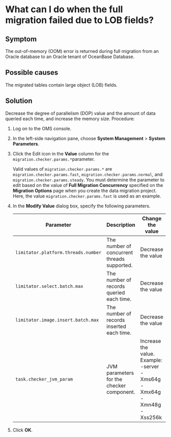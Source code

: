# What can I do when the full migration failed due to LOB fields?

## Symptom

The out-of-memory (OOM) error is returned during full migration from an Oracle database to an Oracle tenant of OceanBase Database.

## Possible causes

The migrated tables contain large object (LOB) fields.

## Solution

Decrease the degree of parallelism (DOP) value and the amount of data queried each time, and increase the memory size. Procedure:

1. Log on to the OMS console.

2. In the left-side navigation pane, choose **System Management** \> **System Parameters**.

3. Click the Edit icon in the **Value** column for the `migration.checker.params.*`parameter.

   Valid values of `migration.checker.params.*` are `migration.checker.params.fast`, `migration.checker.params.normal`, and `migration.checker.params.steady`. You must determine the parameter to edit based on the value of **Full Migration Concurrency** specified on the **Migration Options** page when you create the data migration project. Here, the value `migration.checker.params.fast` is used as an example.

4. In the **Modify Value** dialog box, specify the following parameters.

   | Parameter | Description | Change the value |
   |---------|---------|--------|
   | `limitator.platform.threads.number` | The number of concurrent threads supported. | Decrease the value |
   | `limitator.select.batch.max` | The number of records queried each time. | Decrease the value |
   | `limitator.image.insert.batch.max` | The number of records inserted each time. | Decrease the value |
   | `task.checker_jvm_param` | JVM parameters for the checker component. | Increase the value.<br>Example: -server -Xms64g -Xmx64g -Xmn48g -Xss256k |

5. Click **OK**.
